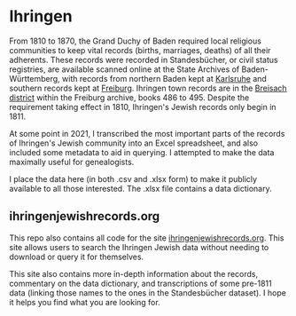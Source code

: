 # Ihringen
From 1810 to 1870, the Grand Duchy of Baden required local religious communities to keep vital records (births, marriages, deaths) of all their adherents. These records were recorded in Standesbücher, or civil status registries, are available scanned online at the State Archives of Baden-Württemberg, with records from northern Baden kept at [Karlsruhe](https://www2.landesarchiv-bw.de/ofs21/olf/struktur.php?bestand=12390) and southern records kept at [Freiburg](https://www2.landesarchiv-bw.de/ofs21/olf/struktur.php?bestand=10028). Ihringen town records are in the [Breisach district](https://www2.landesarchiv-bw.de/ofs21/olf/struktur.php?bestand=10028&klassi=&anzeigeKlassi=003) within the Freiburg archive, books 486 to 495. Despite the requirement taking effect in 1810, Ihringen's Jewish records only begin in 1811.

At some point in 2021, I transcribed the most important parts of the records of Ihringen's Jewish community into an Excel spreadsheet, and also included some metadata to aid in querying. I attempted to make the data maximally useful for genealogists. 

I place the data here (in both .csv and .xlsx form) to make it publicly available to all those interested. The .xlsx file contains a data dictionary.

## ihringenjewishrecords.org
This repo also contains all code for the site [ihringenjewishrecords.org](https://ihringenjewishrecords.org). This site allows users to search the Ihringen Jewish data without needing to download or query it for themselves. 

This site also contains more in-depth information about the records, commentary on the data dictionary, and transcriptions of some pre-1811 data (linking those names to the ones in the Standesbücher dataset). I hope it helps you find what you are looking for.
